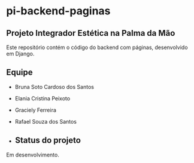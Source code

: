 # pi-backend-paginas

## Projeto Integrador Estética na Palma da Mão

Este repositório contém o código do backend com páginas, desenvolvido em Django.

## Equipe
- Bruna Soto Cardoso dos Santos  
- Elania Cristina Peixoto  
- Graciely Ferreira  
- Rafael Souza dos Santos

- ## Status do projeto
Em desenvolvimento.
